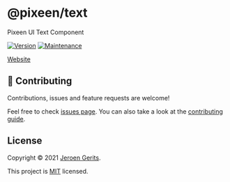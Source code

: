 # @pixeen/text

Pixeen UI Text Component

[![Version](https://img.shields.io/npm/v/@pixeen/text.svg)](https://www.npmjs.com/package/@pixeen/text)
[![Maintenance](https://img.shields.io/badge/Maintained%3F-yes-green.svg)](https://github.com/pixeen/ui/graphs/commit-activity)

[Website](https://github.com/pixeen/ui)


## 🤝 Contributing

Contributions, issues and feature requests are welcome!

Feel free to check [issues page](https://github.com/pixeen/ui/issues). You can also take a look at the [contributing guide](https://github.com/pixeen/ui/blob/master/CONTRIBUTING.md).


## License

Copyright © 2021 [Jeroen Gerits](https://github.com/pixeen).

This project is [MIT](https://github.com/pixeen/ui/blob/master/LICENSE) licensed.
